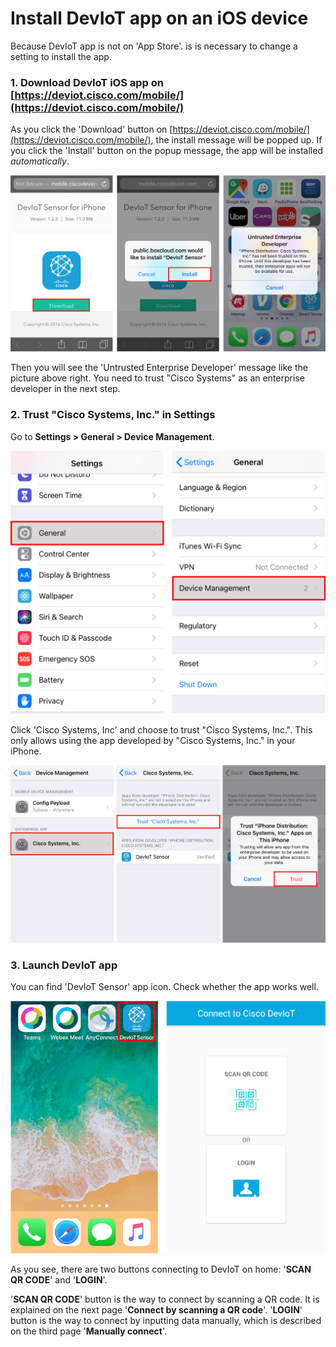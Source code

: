 # Install DevIoT app on an iOS device
Because DevIoT app is not on 'App Store'. is is necessary to change a setting to install the app.

### 1. Download DevIoT iOS app on [https://deviot.cisco.com/mobile/](https://deviot.cisco.com/mobile/)
As you click the 'Download' button on [https://deviot.cisco.com/mobile/](https://deviot.cisco.com/mobile/), the install message will be popped up. If you click the 'Install' button on the popup message, the app will be installed *automatically*. 

![Figure](assets/images/2-1-install.png)

Then you will see the 'Untrusted Enterprise Developer' message like the picture above right. You need to trust "Cisco Systems" as an enterprise developer in the next step.

### 2. Trust "Cisco Systems, Inc." in Settings

Go to **Settings > General > Device Management**.

![Figure](assets/images/2-2-settings.png)

Click 'Cisco Systems, Inc' and choose to trust "Cisco Systems, Inc.". This only allows using the app developed by "Cisco Systems, Inc." in your iPhone.

![Figure](assets/images/2-2-trust.png)

### 3. Launch DevIoT app
You can find 'DevIoT Sensor' app icon. Check whether the app works well.

![Figure](assets/images/2-3-launch.png)

As you see, there are two buttons connecting to DevIoT on home: '**SCAN QR CODE**' and '**LOGIN**'.

'**SCAN QR CODE**' button is the way to connect by scanning a QR code. It is explained on the next page '**Connect by scanning a QR code**'. '**LOGIN**' button is the way to connect by inputting data manually, which is described on the third page '**Manually connect**'.
